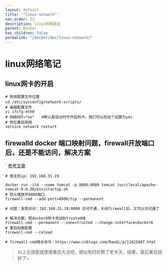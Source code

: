```yaml
---
layout: default
title: '"linux-network"'
nav_order: 12
description: linux网络笔记
parent: Docker
has_children: false
permalink: "/docker/doc/linux-network/"
---
```


# linux网络笔记

## linux网卡的开启

```shell
# 网络配置文件位置
cd /etc/sysconfig/network-scripts/　
# 编辑配置文件
vi ifcfg-eth0 
# ONBOOT="no"　　#默认是启动时不开启网卡，我们可以将这个设置为yes
# 然后重启网络
service network restart
```

## firewalld docker 端口映射问题，firewall开放端口后，还是不能访问，解决方案

` [参考文章](http://t.csdn.cn/Xo6XZ)

```shell
# 宿主机ip: 192.168.31.19
 
docker run -itd --name tomcat -p 8080:8080 tomcat /usr/local/apache-tomcat-9.0.30/bin/startup.sh
# 防火墙放开8080端口
firewall-cmd --add-port=8080/tcp --permanent
 
# 问题：发现访问：192.168.31.19:8080 访问不通，关闭firewall后，又可以访问通了
 
# 解决方案，把docker0网卡添加到trusted域
firewall-cmd --permanent --zone=trusted --change-interface=docker0
# 重启加载配置
firewall-cmd --reload
 
# firewall-cmd相关命令：https://www.cnblogs.com/Raodi/p/11625487.html
```

> 以上无效那就使用重启大法吧，貌似有时折腾了老半天，结果，最后重启就好了~
